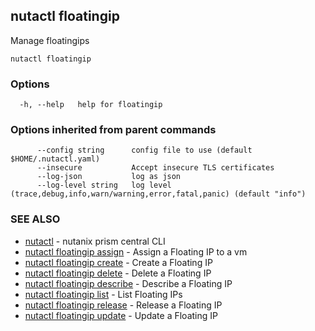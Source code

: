 ## nutactl floatingip

Manage floatingips

```
nutactl floatingip
```

### Options

```
  -h, --help   help for floatingip
```

### Options inherited from parent commands

```
      --config string      config file to use (default $HOME/.nutactl.yaml)
      --insecure           Accept insecure TLS certificates
      --log-json           log as json
      --log-level string   log level (trace,debug,info,warn/warning,error,fatal,panic) (default "info")
```

### SEE ALSO

* [nutactl](nutactl.md)	 - nutanix prism central CLI
* [nutactl floatingip assign](nutactl_floatingip_assign.md)	 - Assign a Floating IP to a vm
* [nutactl floatingip create](nutactl_floatingip_create.md)	 - Create a Floating IP
* [nutactl floatingip delete](nutactl_floatingip_delete.md)	 - Delete a Floating IP
* [nutactl floatingip describe](nutactl_floatingip_describe.md)	 - Describe a Floating IP
* [nutactl floatingip list](nutactl_floatingip_list.md)	 - List Floating IPs
* [nutactl floatingip release](nutactl_floatingip_release.md)	 - Release a Floating IP
* [nutactl floatingip update](nutactl_floatingip_update.md)	 - Update a Floating IP

